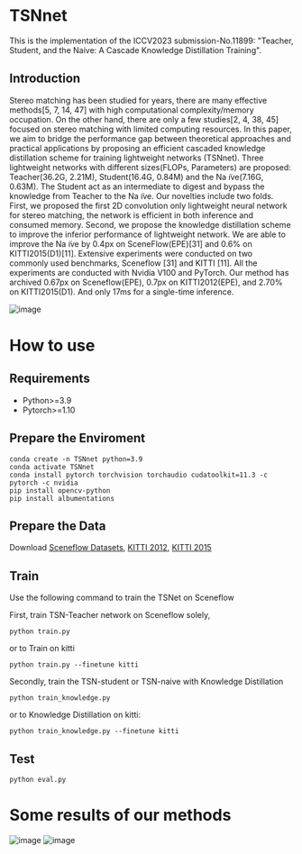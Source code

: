 # TSNnet
This is the implementation of the ICCV2023 submission-No.11899: "Teacher, Student, and the Naive: A Cascade Knowledge Distillation Training".

## Introduction
Stereo matching has been studied for years, there are many effective methods[5, 7, 14, 47] with high computational complexity/memory occupation. On the other hand, there are only a few studies[2, 4, 38, 45] focused on stereo matching with limited computing resources. In this paper, we aim to bridge the performance gap between theoretical approaches and practical applications by proposing an efficient cascaded knowledge distillation scheme for training lightweight networks (TSNnet). Three lightweight networks with different sizes(FLOPs, Parameters) are proposed: Teacher(36.2G, 2.21M), Student(16.4G, 0.84M) and the Na ̈ıve(7.16G, 0.63M). The Student act as an intermediate to digest and bypass the knowledge from Teacher to the Na ̈ıve. Our novelties include two folds. First, we proposed the first 2D convolution only lightweight neural network for stereo matching, the network is efficient in both inference and consumed memory. Second, we propose the knowledge distillation scheme to improve the inferior performance of lightweight network. We are able to improve the Na ̈ıve by 0.4px on SceneFlow(EPE)[31] and 0.6% on KITTI2015(D1)[11]. Extensive experiments were conducted on two commonly used benchmarks, Sceneflow [31] and KITTI [11]. All the experiments are conducted with Nvidia V100 and PyTorch. Our method has archived 0.67px on Sceneflow(EPE), 0.7px on KITTI2012(EPE), and 2.70% on KITTI2015(D1). And only 17ms for a single-time inference.


![image](https://github.com/pan0793/TSNnet/blob/main/img/workflow.png)

# How to use

## Requirements
* Python>=3.9
* Pytorch>=1.10

## Prepare the Enviroment 
```
conda create -n TSNnet python=3.9
conda activate TSNnet
conda install pytorch torchvision torchaudio cudatoolkit=11.3 -c pytorch -c nvidia
pip install opencv-python
pip install albumentations
```
## Prepare the Data
Download [Sceneflow Datasets](https://lmb.informatik.uni-freiburg.de/resources/datasets/SceneFlowDatasets.en.html), [KITTI 2012](http://www.cvlibs.net/datasets/kitti/eval_stereo_flow.php?benchmark=stereo), [KITTI 2015](http://www.cvlibs.net/datasets/kitti/eval_scene_flow.php?benchmark=stereo)

## Train
Use the following command to train the TSNet on Sceneflow

First, train TSN-Teacher network on Sceneflow solely,
```
python train.py
```
or to Train on kitti
```
python train.py --finetune kitti
```
Secondly, train the TSN-student or TSN-naive with Knowledge Distillation
```
python train_knowledge.py
```
or to Knowledge Distillation on kitti:

```
python train_knowledge.py --finetune kitti
```

## Test

```
python eval.py
```


# Some results of our methods
![image](https://github.com/pan0793/TSNnet/tree/main/img/qualitative/imgL6.png)
![image](https://github.com/pan0793/TSNnet/tree/main/img/qualitative/col6.png)
